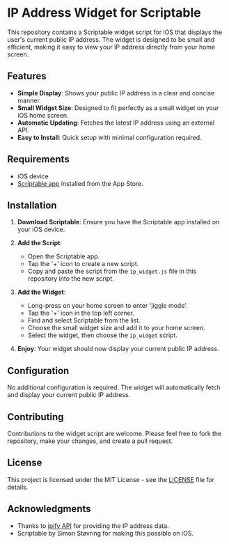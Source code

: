 # IP Address Widget for Scriptable

This repository contains a Scriptable widget script for iOS that displays the user's current public IP address. The widget is designed to be small and efficient, making it easy to view your IP address directly from your home screen.

## Features

- **Simple Display**: Shows your public IP address in a clear and concise manner.
- **Small Widget Size**: Designed to fit perfectly as a small widget on your iOS home screen.
- **Automatic Updating**: Fetches the latest IP address using an external API.
- **Easy to Install**: Quick setup with minimal configuration required.

## Requirements

- iOS device
- [Scriptable app](https://apps.apple.com/app/scriptable/id1405459188) installed from the App Store.

## Installation

1. **Download Scriptable**: Ensure you have the Scriptable app installed on your iOS device.

2. **Add the Script**:
   - Open the Scriptable app.
   - Tap the '+' icon to create a new script.
   - Copy and paste the script from the `ip_widget.js` file in this repository into the new script.

3. **Add the Widget**:
   - Long-press on your home screen to enter 'jiggle mode'.
   - Tap the '+' icon in the top left corner.
   - Find and select Scriptable from the list.
   - Choose the small widget size and add it to your home screen.
   - Select the widget, then choose the `ip_widget` script.

4. **Enjoy**: Your widget should now display your current public IP address.

## Configuration

No additional configuration is required. The widget will automatically fetch and display your current public IP address.

## Contributing

Contributions to the widget script are welcome. Please feel free to fork the repository, make your changes, and create a pull request.

## License

This project is licensed under the MIT License - see the [LICENSE](LICENSE) file for details.

## Acknowledgments

- Thanks to [ipify API](https://www.ipify.org) for providing the IP address data.
- Scriptable by Simon Støvring for making this possible on iOS.

